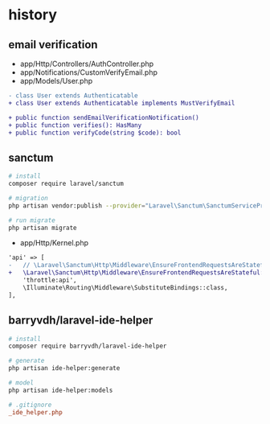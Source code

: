 # history

## email verification

-   app/Http/Controllers/AuthController.php
-   app/Notifications/CustomVerifyEmail.php
-   app/Models/User.php

```diff
- class User extends Authenticatable
+ class User extends Authenticatable implements MustVerifyEmail

+ public function sendEmailVerificationNotification()
+ public function verifies(): HasMany
+ public function verifyCode(string $code): bool
```

## sanctum

```sh
# install
composer require laravel/sanctum

# migration
php artisan vendor:publish --provider="Laravel\Sanctum\SanctumServiceProvider"

# run migrate
php artisan migrate
```

-   app/Http/Kernel.php

```diff
'api' => [
-   // \Laravel\Sanctum\Http\Middleware\EnsureFrontendRequestsAreStateful::class,
+   \Laravel\Sanctum\Http\Middleware\EnsureFrontendRequestsAreStateful::class,
    'throttle:api',
    \Illuminate\Routing\Middleware\SubstituteBindings::class,
],
```

## barryvdh/laravel-ide-helper

```sh
# install
composer require barryvdh/laravel-ide-helper

# generate
php artisan ide-helper:generate

# model
php artisan ide-helper:models
```

```ini
# .gitignore
_ide_helper.php
```
